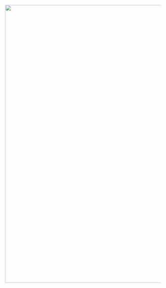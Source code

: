 <p align="center">
  <img  src="https://user-images.githubusercontent.com/114322129/209759262-75c5796d-33aa-4a90-a51b-89282a192778.png" width="900" >
</p>


